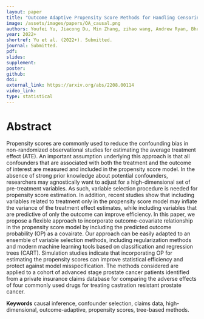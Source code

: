 ```yaml
---
layout: paper
title: "Outcome Adaptive Propensity Score Methods for Handling Censoring and High-Dimensionality: Application to Insurance Claims"
image: /assets/images/papers/OA_causal.png
authors: Youfei Yu, Jiacong Du, Min Zhang, zihao wang, Andrew Ryan, Bhramar Mukherjee
year: 2022+
shortref: Yu et al. (2022+). Submitted.
journal: Submitted.
pdf: 
slides: 
supplement: 
poster: 
github: 
doi: 
external_link: https://arxiv.org/abs/2208.00114
video_link: 
type: statistical
---
```


# Abstract

Propensity scores are commonly used to reduce the confounding bias in non-randomized observational studies for estimating the average treatment effect (ATE). An important assumption underlying this approach is that all confounders that are associated with both the treatment and the outcome of interest are measured and included in the propensity score model. In the absence of strong prior knowledge about potential confounders, researchers may agnostically want to adjust for a high-dimensional set of pre-treatment variables. As such, variable selection procedure is needed for propensity score estimation. In addition, recent studies show that including variables related to treatment only in the propensity score model may inflate the variance of the treatment effect estimates, while including variables that are predictive of only the outcome can improve efficiency. In this paper, we propose a flexible approach to incorporate outcome-covariate relationship in the propensity score model by including the predicted outcome probability (OP) as a covairate. Our approach can be easily adapted to an ensemble of variable selection methods, including regularization methods and modern machine learning tools based on classification and regression trees (CART). Simulation studies indicate that incorporating OP for estimating the propensity scores can improve statistical efficiency and protect against model misspecification. The methods considered are applied to a cohort of advanced stage prostate cancer patients identified from a private insurance claims database for comparing the adverse effects of four commonly used drugs for treating castration resistant prostate cancer.

**Keywords** causal inference, confounder selection, claims data, high-dimensional, outcome-adaptive, propensity scores, tree-based methods.